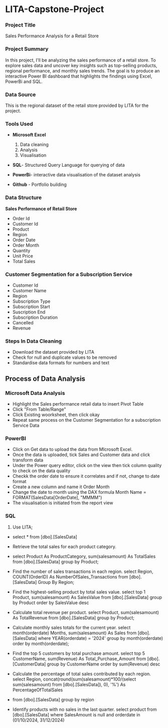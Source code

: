  # LITA-Capstone-Project

### Project Title
Sales Performance Analysis for a Retail Store

### Project Summary
In this project, I'll be analyzing the sales performance of a retail store. To explore sales data and uncover key insights such as top-selling products, regional performance, and monthly sales trends. The goal is to produce an interactive Power BI dashboard that highlights the findings using Excel, PowerBi and SQL.

### Data Source
This is the regional dataset of the retail store provided by LITA for the project.

### Tools Used
- **Microsoft Excel**
  1. Data cleaning
  2. Analysis
  3. Visualisation
  
- **SQL**- Structured Query Language for querying of data

- **PowerBi**- interactive data visualisation of the dataset analysis

- **Github** - Portfolio building
  
### Data Structure
**Sales Performance of Retail Store**
- Order Id
- Customer Id
- Product
- Region
- Order Date
- Order Month
- Quantity
- Unit Price
- Total Sales

### Customer Segmentation for a Subscription Service 
- Customer Id
- Customer Name
- Region
- Subscription Type
- Subscription Start
- Suscription End
- Subscription Duration
- Cancelled
- Revenue

### Steps In Data Cleaning
- Download the dataset provided by LITA
- Check for null and duplicate values to be removed
- Standardise data formats for numbers and text

## Process of Data Analysis    

### Microsoft Data Analysis
- Highlight the Sales performance retail data to insert Pivot Table
- Click "From Table/Range"
- Click Existing woorksheet, then click okay
- Repeat same process on the Customer Segmentation for a subscription Service Data

### PowerBI
- Click on Get data to upload the data from MIcrosoft Excel.
- Once the data is uploaded, tick Sales and Customer data and click transform data
- Under the Power query editor, click on the view then tick column quality to check on the data quality
- Checkk the order date to ensure it correlates and if not, change to date format
- Create a new column and name it Order Month
- Change the date to month using the DAX formula Month Name = FORMAT(SalesData[OrderDate], "MMMM")
- The visualisation is initiated from the report view

### SQL

1. Use LITA;

-   select * from [dbo].[SalesData]

- Retrieve the total sales for each product category.
- select Product As ProductCategory, sum(salesamount) As TotalSales
from [dbo].[SalesData]
group by Product;

- Find the number of sales transactions in each region.
select Region, COUNT(OrderID) As NumberOfSales_Transactions
from [dbo].[SalesData]
Group By Region;


- Find the highest-selling product by total sales value.
select top 1 Product, sum(salesamount) As SalesValue
from [dbo].[SalesData]
group by Product
order by SalesValue desc

- Calculate total revenue per product.
select Product, sum(salesamount) As TotalRevenue
from [dbo].[SalesData]
group by Product;

- Calculate monthly sales totals for the current year.
select month(orderdate) Months, sum(salesamount) As Sales
from [dbo].[SalesData]
where YEAR(orderdate) = '2024'
group by month(orderdate)
order by month(orderdate);

- Find the top 5 customers by total purchase amount.
select top 5 CustomerName, sum(Revenue) As Total_Purchase_Amount
from [dbo].[CustomerData]
group by CustomerName
order by sum(Revenue) desc

- Calculate the percentage of total sales contributed by each region.
select Region, concat(round(sum(salesamount)*100/(select sum(salesamount)
from [dbo].[SalesData]), 0), '%') As PercentageOfTotalSales

- from [dbo].[SalesData]
group by region

- Identify products with no sales in the last quarter.
select product
from [dbo].[SalesData]
where SalesAmount is null and orderdate in (01/10/2024, 31/12/2024)

 



